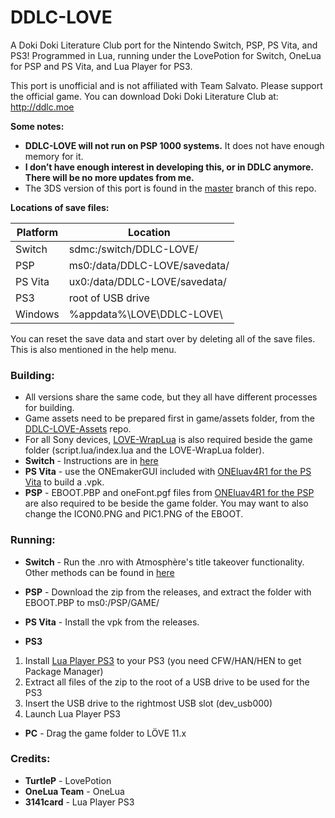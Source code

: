 # DDLC-LOVE
A Doki Doki Literature Club port for the Nintendo Switch, PSP, PS Vita, and PS3! Programmed in Lua, running under the LovePotion for Switch, OneLua for PSP and PS Vita, and Lua Player for PS3.

This port is unofficial and is not affiliated with Team Salvato. Please support the official game. You can download Doki Doki Literature Club at: http://ddlc.moe

**Some notes:**
- **DDLC-LOVE will not run on PSP 1000 systems.** It does not have enough memory for it.
- **I don’t have enough interest in developing this, or in DDLC anymore. There will be no more updates from me.**
- The 3DS version of this port is found in the [master](https://github.com/LukeZGD/DDLC-LOVE/tree/master) branch of this repo.

**Locations of save files:**

| Platform | Location                            |
|----------|-------------------------------------|
| Switch   | sdmc:/switch/DDLC-LOVE/             |
| PSP      | ms0:/data/DDLC-LOVE/savedata/       |
| PS Vita  | ux0:/data/DDLC-LOVE/savedata/       |
| PS3      | root of USB drive                   |
| Windows  | %appdata%\LOVE\DDLC-LOVE\           |

You can reset the save data and start over by deleting all of the save files. This is also mentioned in the help menu.

### Building:
- All versions share the same code, but they all have different processes for building.
- Game assets need to be prepared first in game/assets folder, from the [DDLC-LOVE-Assets](https://github.com/LukeZGD/DDLC-LOVE-Assets) repo.
- For all Sony devices, [LOVE-WrapLua](https://github.com/LukeZGD/LOVE-WrapLua) is also required beside the game folder (script.lua/index.lua and the LOVE-WrapLua folder).
- **Switch** - Instructions are in [here](https://turtlep.github.io/LovePotion/wiki/#/packaging)
- **PS Vita** - use the ONEmakerGUI included with [ONEluav4R1 for the PS Vita](http://onelua.x10.mx/vita/ONEluaVita4R1.rar) to build a .vpk. 
- **PSP** - EBOOT.PBP and oneFont.pgf files from [ONEluav4R1 for the PSP](http://onelua.x10.mx/psp/ONEluav4R1.rar) are also required to be beside the game folder. You may want to also change the ICON0.PNG and PIC1.PNG of the EBOOT.

### Running:
- **Switch** - Run the .nro with Atmosphère's title takeover functionality. Other methods can be found in [here](https://turtlep.github.io/LovePotion/wiki/#/packaging)

- **PSP** - Download the zip from the releases, and extract the folder with EBOOT.PBP to ms0:/PSP/GAME/

- **PS Vita** - Install the vpk from the releases.

- **PS3**
1. Install [Lua Player PS3](https://store.brewology.com/ahomebrew.php?brewid=212) to your PS3 (you need CFW/HAN/HEN to get Package Manager)
2. Extract all files of the zip to the root of a USB drive to be used for the PS3
3. Insert the USB drive to the rightmost USB slot (dev_usb000)
4. Launch Lua Player PS3

- **PC** - Drag the game folder to LÖVE 11.x

### Credits:
- **TurtleP** - LovePotion
- **OneLua Team** - OneLua
- **3141card** - Lua Player PS3
